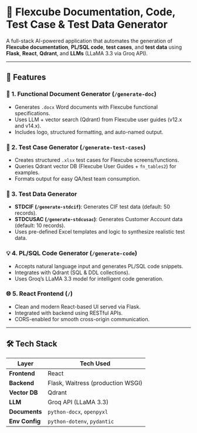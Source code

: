 # 🧠 Flexcube Documentation, Code, Test Case & Test Data Generator

A full-stack AI-powered application that automates the generation of **Flexcube documentation**, **PL/SQL code**, **test cases**, and **test data** using **Flask**, **React**, **Qdrant**, and **LLMs** (LLaMA 3.3 via Groq API).

---

## 🚀 Features

### 📄 1. Functional Document Generator (`/generate-doc`)
- Generates `.docx` Word documents with Flexcube functional specifications.
- Uses LLM + vector search (Qdrant) from Flexcube user guides (v12.x and v14.x).
- Includes logo, structured formatting, and auto-named output.

### 🧪 2. Test Case Generator (`/generate-test-cases`)
- Creates structured `.xlsx` test cases for Flexcube screens/functions.
- Queries Qdrant vector DB (Flexcube User Guides + `fn_tables2`) for examples.
- Formats output for easy QA/test team consumption.

### 🧬 3. Test Data Generator
- **STDCIF (`/generate-stdcif`)**: Generates CIF test data (default: 50 records).
- **STDCUSAC (`/generate-stdcusac`)**: Generates Customer Account data (default: 10 records).
- Uses pre-defined Excel templates and logic to synthesize realistic test data.

### 💡 4. PL/SQL Code Generator (`/generate-code`)
- Accepts natural language input and generates PL/SQL code snippets.
- Integrates with Qdrant (SQL & DDL collections).
- Uses Groq’s LLaMA 3.3 model for intelligent code generation.

### 🌐 5. React Frontend (`/`)
- Clean and modern React-based UI served via Flask.
- Integrated with backend using RESTful APIs.
- CORS-enabled for smooth cross-origin communication.

---

## 🛠️ Tech Stack

| Layer       | Tech Used                          |
|-------------|------------------------------------|
| **Frontend** | React                              |
| **Backend**  | Flask, Waitress (production WSGI)  |
| **Vector DB**| Qdrant                             |
| **LLM**      | Groq API (LLaMA 3.3)               |
| **Documents**| `python-docx`, `openpyxl`          |
| **Env Config**| `python-dotenv`, `pydantic`       |


